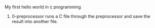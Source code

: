 My first hello world in c programming
1. 0-preprocessor runs a C file through the preprocessor and save the result into another file.
